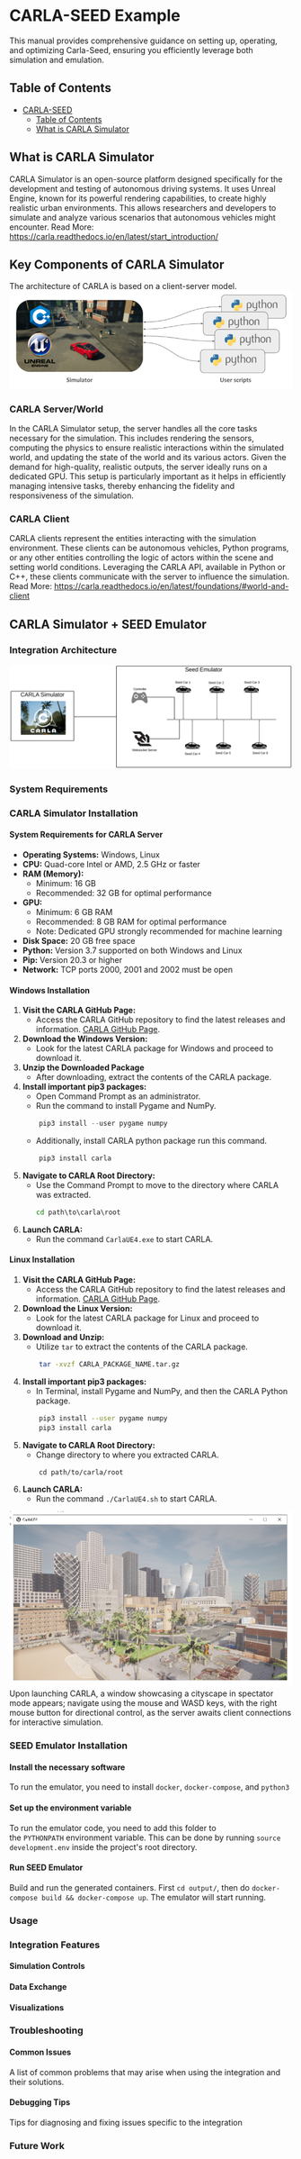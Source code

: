 # CARLA-SEED Example
This manual provides comprehensive guidance on setting up, operating, and optimizing Carla-Seed, ensuring you efficiently leverage both simulation and emulation.
## Table of Contents
- [CARLA-SEED](#carla-seed)
  - [Table of Contents](#table-of-contents)
  - [What is CARLA Simulator](#what-is-carla-simulator)
## What is CARLA Simulator
CARLA Simulator is an open-source platform designed specifically for the development and testing of autonomous driving systems. It uses Unreal Engine, known for its powerful rendering capabilities, to create highly realistic urban environments. This allows researchers and developers to simulate and analyze various scenarios that autonomous vehicles might encounter.
Read More: https://carla.readthedocs.io/en/latest/start_introduction/
## Key Components of CARLA Simulator
The architecture of CARLA is based on a client-server model.
![carla_arch](carla_arch.png)
### CARLA Server/World
In the CARLA Simulator setup, the server handles all the core tasks necessary for the simulation. This includes rendering the sensors, computing the physics to ensure realistic interactions within the simulated world, and updating the state of the world and its various actors. Given the demand for high-quality, realistic outputs, the server ideally runs on a dedicated GPU. This setup is particularly important as it helps in efficiently managing intensive tasks, thereby enhancing the fidelity and responsiveness of the simulation.
### CARLA Client
CARLA clients represent the entities interacting with the simulation environment. These clients can be autonomous vehicles, Python programs, or any other entities controlling the logic of actors within the scene and setting world conditions. Leveraging the CARLA API, available in Python or C++, these clients communicate with the server to influence the simulation.
Read More: https://carla.readthedocs.io/en/latest/foundations/#world-and-client
## CARLA Simulator + SEED Emulator 
### Integration Architecture

![carlaseed arch](carlaseed_arch.png)
### System Requirements 
### CARLA Simulator Installation
#### System Requirements for CARLA Server
- **Operating Systems:** Windows, Linux
- **CPU:** Quad-core Intel or AMD, 2.5 GHz or faster
- **RAM (Memory):** 
	- Minimum: 16 GB 
	- Recommended: 32 GB for optimal performance
- **GPU:**
    - Minimum: 6 GB RAM
    - Recommended: 8 GB RAM for optimal performance
    - Note: Dedicated GPU strongly recommended for machine learning
- **Disk Space:** 20 GB free space
- **Python:** Version 3.7 supported on both Windows and Linux
- **Pip:** Version 20.3 or higher
- **Network:** TCP ports 2000, 2001 and 2002 must be open
#### Windows Installation
1. **Visit the CARLA GitHub Page:**
    - Access the CARLA GitHub repository to find the latest releases and information. [CARLA GitHub Page](https://github.com/carla-simulator/carla/blob/master/Docs/download.md).
2. **Download the Windows Version:**
    - Look for the latest CARLA package for Windows and proceed to download it.
3. **Unzip the Downloaded Package**
    - After downloading, extract the contents of the CARLA package.
4. **Install  important pip3 packages:**
    - Open Command Prompt as an administrator.
    - Run the command to install Pygame and NumPy.
	```python 
		pip3 install --user pygame numpy	
	```
    - Additionally, install CARLA python package run this command.
    ```python
	    pip3 install carla
	```
5. **Navigate to CARLA Root Directory:**
    - Use the Command Prompt to move to the directory where CARLA was extracted.
        ```cmd
	    cd path\to\carla\root		
        ```
6. **Launch CARLA:**
    - Run the command `CarlaUE4.exe` to start CARLA.
#### Linux Installation
1. **Visit the CARLA GitHub Page:**
    - Access the CARLA GitHub repository to find the latest releases and information. [CARLA GitHub Page](https://github.com/carla-simulator/carla/blob/master/Docs/download.md).
2. **Download the Linux Version:**
    - Look for the latest CARLA package for Linux and proceed to download it. 
3. **Download and Unzip:**
    - Utilize `tar` to extract the contents of the CARLA package.
    ```bash
	    tar -xvzf CARLA_PACKAGE_NAME.tar.gz
	```
4. **Install important pip3 packages:**
    - In Terminal, install Pygame and NumPy, and then the CARLA Python package.
    ```bash
	    pip3 install --user pygame numpy 
	    pip3 install carla
	```
5. **Navigate to CARLA Root Directory:**
    - Change directory to where you extracted CARLA.
	```shell
	    cd path/to/carla/root
	```
6. **Launch CARLA:**
    - Run the command `./CarlaUE4.sh` to start CARLA.

![carla_server](carla_server.png)
Upon launching CARLA, a window showcasing a cityscape in spectator mode appears; navigate using the mouse and WASD keys, with the right mouse button for directional control, as the server awaits client connections for interactive simulation.
### SEED Emulator Installation
#### Install the necessary software
To run the emulator, you need to install `docker`, `docker-compose`, and `python3`
#### Set up the environment variable
To run the emulator code, you need to add this folder to the `PYTHONPATH` environment variable. This can be done by running `source development.env` inside the project's root directory.
#### Run SEED Emulator
Build and run the generated containers. First `cd output/`, then do `docker-compose build && docker-compose up`. The emulator will start running.
### Usage 




### Integration Features

#### Simulation Controls

#### Data Exchange

#### Visualizations

### Troubleshooting

#### Common Issues

A list of common problems that may arise when using the integration and their solutions.
#### Debugging Tips 

Tips for diagnosing and fixing issues specific to the integration

### Future Work 

